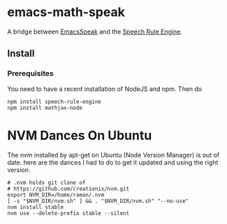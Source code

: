 # emacs-math-speak
A bridge between [EmacsSpeak](https://github.com/tvraman/emacspeak) and the [Speech Rule Engine](https://github.com/zorkow/speech-rule-engine).


## Install

### Prerequisites

You need to have a recent installation of NodeJS and npm. Then do

    npm install speech-rule-engine
    npm install mathjax-node
    
# NVM Dances On Ubuntu 
  
The nvm installed by apt-get on Ubuntu (Node Version Manager) is out
of date.
here are the dances I had to do to get it updated and using the
right version.
  
  
  
    # .nvm holds git clone of 
    # https://github.com/creationix/nvm.git
    export NVM_DIR=/home/raman/.nvm
    [ -s "$NVM_DIR/nvm.sh" ] && . "$NVM_DIR/nvm.sh" "--no-use"  
    nvm install stable 
    nvm use --delete-prefix stable --silent

